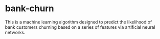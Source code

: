 # bank-churn

This is a machine learning algorithm designed to predict the likelihood of bank customers churning based on a series of features via artificial neural networks.

